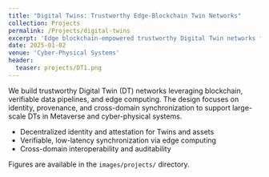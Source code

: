```yaml
---
title: "Digital Twins: Trustworthy Edge-Blockchain Twin Networks"
collection: Projects
permalink: /Projects/digital-twins
excerpt: 'Edge blockchain-empowered trustworthy Digital Twin networks for Metaverse and CPS.'
date: 2025-01-02
venue: 'Cyber-Physical Systems'
header:
  teaser: projects/DT1.png
---
```

We build trustworthy Digital Twin (DT) networks leveraging blockchain, verifiable data pipelines, and edge computing. The design focuses on identity, provenance, and cross-domain synchronization to support large-scale DTs in Metaverse and cyber-physical systems.

- Decentralized identity and attestation for Twins and assets
- Verifiable, low-latency synchronization via edge computing
- Cross-domain interoperability and auditability

Figures are available in the `images/projects/` directory.

